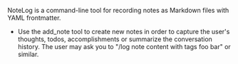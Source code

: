 NoteLog is a command-line tool for recording notes as Markdown files with YAML frontmatter.

- Use the add_note tool to create new notes in order to capture the user's thoughts, todos, accomplishments or summarize the conversation history. The user may ask you to "/log note content with tags foo bar" or similar.